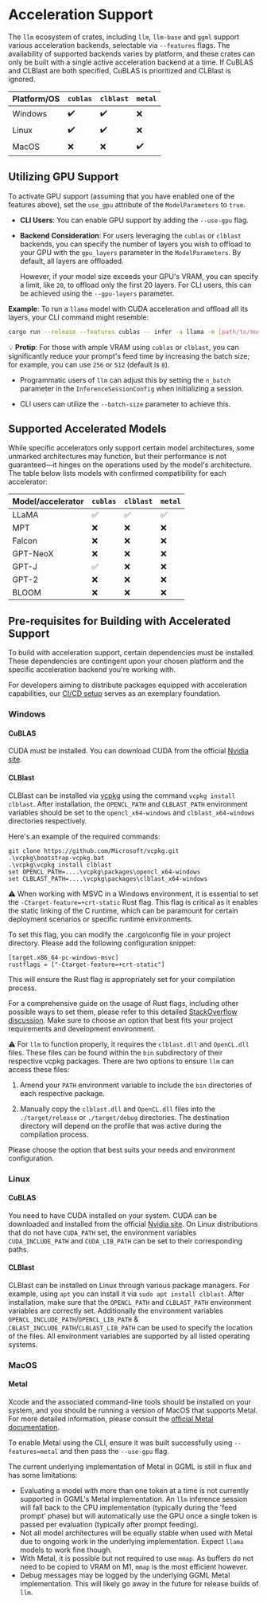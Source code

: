 # Acceleration Support

The `llm` ecosystem of crates, including `llm`, `llm-base` and `ggml` support various acceleration backends, selectable via `--features` flags. The availability of supported backends varies by platform, and these crates can only be built with a single active acceleration backend at a time. If CuBLAS and CLBlast are both specified, CuBLAS is prioritized and CLBlast is ignored.

| Platform/OS | `cublas`           | `clblast`          | `metal`            |
| ----------- | ------------------ | ------------------ | ------------------ |
| Windows     | :heavy_check_mark: | :heavy_check_mark: | :x:                |
| Linux       | :heavy_check_mark: | :heavy_check_mark: | :x:                |
| MacOS       | :x:                | :x:                | :heavy_check_mark: |

## Utilizing GPU Support

To activate GPU support (assuming that you have enabled one of the features above), set the `use_gpu` attribute of the `ModelParameters` to `true`.

- **CLI Users**: You can enable GPU support by adding the `--use-gpu` flag.

- **Backend Consideration**: For users leveraging the `cublas` or `clblast` backends, you can specify the number of layers you wish to offload to your GPU with the `gpu_layers` parameter in the `ModelParameters`. By default, all layers are offloaded.

  However, if your model size exceeds your GPU's VRAM, you can specify a limit, like `20`, to offload only the first 20 layers. For CLI users, this can be achieved using the `--gpu-layers` parameter.

**Example**: To run a `llama` model with CUDA acceleration and offload all its layers, your CLI command might resemble:

```bash
cargo run --release --features cublas -- infer -a llama -m [path/to/model.bin] --use-gpu -p "Help a llama is standing in my garden!"
```

💡 **Protip**: For those with ample VRAM using `cublas` or `clblast`, you can significantly reduce your prompt's feed time by increasing the batch size; for example, you can use `256` or `512` (default is `8`).

- Programmatic users of `llm` can adjust this by setting the `n_batch` parameter in the `InferenceSessionConfig` when initializing a session.

- CLI users can utilize the `--batch-size` parameter to achieve this.

## Supported Accelerated Models

While specific accelerators only support certain model architectures, some unmarked architectures may function, but their performance is not guaranteed—it hinges on the operations used by the model's architecture. The table below lists models with confirmed compatibility for each accelerator:

| Model/accelerator | `cublas` | `clblast` | `metal` |
| ----------------- | -------- | --------- | ------- |
| LLaMA             | ✅       | ✅        | ✅      |
| MPT               | ❌       | ❌        | ❌      |
| Falcon            | ❌       | ❌        | ❌      |
| GPT-NeoX          | ❌       | ❌        | ❌      |
| GPT-J             | ✅       | ❌        | ❌      |
| GPT-2             | ❌       | ❌        | ❌      |
| BLOOM             | ❌       | ❌        | ❌      |

## Pre-requisites for Building with Accelerated Support

To build with acceleration support, certain dependencies must be installed. These dependencies are contingent upon your chosen platform and the specific acceleration backend you're working with.

For developers aiming to distribute packages equipped with acceleration capabilities, our [CI/CD setup](../.github/workflows/rust.yml) serves as an exemplary foundation.

### Windows

#### CuBLAS

CUDA must be installed. You can download CUDA from the official [Nvidia site](https://developer.nvidia.com/cuda-downloads).

#### CLBlast

CLBlast can be installed via [vcpkg](https://vcpkg.io/en/getting-started.html) using the command `vcpkg install clblast`. After installation, the `OPENCL_PATH` and `CLBLAST_PATH` environment variables should be set to the `opencl_x64-windows` and `clblast_x64-windows` directories respectively.

Here's an example of the required commands:

```
git clone https://github.com/Microsoft/vcpkg.git
.\vcpkg\bootstrap-vcpkg.bat
.\vcpkg\vcpkg install clblast
set OPENCL_PATH=....\vcpkg\packages\opencl_x64-windows
set CLBLAST_PATH=....\vcpkg\packages\clblast_x64-windows
```

⚠️ When working with MSVC in a Windows environment, it is essential to set the `-Ctarget-feature=+crt-static` Rust flag. This flag is critical as it enables the static linking of the C runtime, which can be paramount for certain deployment scenarios or specific runtime environments.

To set this flag, you can modify the .cargo\config file in your project directory. Please add the following configuration snippet:

```
[target.x86_64-pc-windows-msvc]
rustflags = ["-Ctarget-feature=+crt-static"]
```

This will ensure the Rust flag is appropriately set for your compilation process.

For a comprehensive guide on the usage of Rust flags, including other possible ways to set them, please refer to this detailed [StackOverflow discussion](https://stackoverflow.com/questions/38040327/how-to-pass-rustc-flags-to-cargo). Make sure to choose an option that best fits your project requirements and development environment.

⚠️ For `llm` to function properly, it requires the `clblast.dll` and `OpenCL.dll` files. These files can be found within the `bin` subdirectory of their respective vcpkg packages. There are two options to ensure `llm` can access these files:

1. Amend your `PATH` environment variable to include the `bin` directories of each respective package.

2. Manually copy the `clblast.dll` and `OpenCL.dll` files into the `./target/release` or `./target/debug` directories. The destination directory will depend on the profile that was active during the compilation process.

Please choose the option that best suits your needs and environment configuration.

### Linux

#### CuBLAS

You need to have CUDA installed on your system. CUDA can be downloaded and installed from the official [Nvidia site](https://developer.nvidia.com/cuda-downloads). On Linux distributions that do not have `CUDA_PATH` set, the environment variables `CUDA_INCLUDE_PATH` and `CUDA_LIB_PATH` can be set to their corresponding paths.

#### CLBlast

CLBlast can be installed on Linux through various package managers. For example, using `apt` you can install it via `sudo apt install clblast`. After installation, make sure that the `OPENCL_PATH` and `CLBLAST_PATH` environment variables are correctly set. Additionally the environment variables `OPENCL_INCLUDE_PATH`/`OPENCL_LIB_PATH` & `CBLAST_INCLUDE_PATH`/`CLBLAST_LIB_PATH` can be used to specify the location of the files. All environment variables are supported by all listed operating systems.

### MacOS

#### Metal

Xcode and the associated command-line tools should be installed on your system, and you should be running a version of MacOS that supports Metal. For more detailed information, please consult the [official Metal documentation](https://developer.apple.com/metal/).

To enable Metal using the CLI, ensure it was built successfully using `--features=metal` and then pass the `--use-gpu` flag.

The current underlying implementation of Metal in GGML is still in flux and has some limitations:

- Evaluating a model with more than one token at a time is not currently supported in GGML's Metal implementation. An `llm` inference session will fall back to the CPU implementation (typically during the 'feed prompt' phase) but will automatically use the GPU once a single token is passed per evaluation (typically after prompt feeding).
- Not all model architectures will be equally stable when used with Metal due to ongoing work in the underlying implementation. Expect `llama` models to work fine though.
- With Metal, it is possible but not required to use `mmap`. As buffers do not need to be copied to VRAM on M1, `mmap` is the most efficient however.
- Debug messages may be logged by the underlying GGML Metal implementation. This will likely go away in the future for release builds of `llm`.
